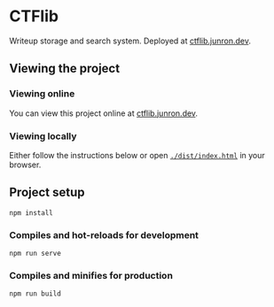 # CTFlib

Writeup storage and search system. Deployed at [ctflib.junron.dev](https://ctflib.junron.dev).

## Viewing the project
### Viewing online
You can view this project online at [ctflib.junron.dev](https://ctflib.junron.dev).

### Viewing locally
Either follow the instructions below or open [`./dist/index.html`](./dist/index.html) in your browser.

## Project setup
```
npm install
```

### Compiles and hot-reloads for development
```
npm run serve
```

### Compiles and minifies for production
```
npm run build
```
